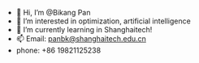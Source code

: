 - 👋 Hi, I’m @Bikang Pan
- 👀 I’m interested in optimization, artificial intelligence
- 🌱 I’m currently learning in Shanghaitech!
- 📫 Email: panbk@shanghaitech.edu.cn
- phone: +86 19821125238
